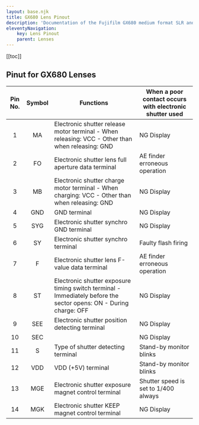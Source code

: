 ```yaml
---
layout: base.njk
title: GX680 Lens Pinout
description: 'Documentation of the Fujifilm GX680 medium format SLR and its systems'
eleventyNavigation:
    key: Lens Pinout
    parent: Lenses
---
```


[[toc]]


## Pinut for GX680 Lenses
| Pin No. | Symbol | Functions                                                                                                                 | When a poor contact occurs with electronic shutter used |
|:---------:|:--------:|---------------------------------------------------------------------------------------------------------------------------|---------------------------------------------------------|
| 1       | MA     | Electronic shutter release motor terminal     - When releasing: VCC     - Other than when releasing: GND                  | NG Display                                              |
| 2       | FO     | Electronic shutter lens full aperture data terminal                                                                       | AE finder erroneous operation                           |
| 3       | MB     | Electronic shutter charge motor terminal     - When charging: VCC     - Other than when releasing: GND                    | NG Display                                              |
| 4       | GND    | GND terminal                                                                                                              | NG Display                                              |
| 5       | SYG    | Electronic shutter synchro GND terminal                                                                                   | NG Display                                              |
| 6       | SY     | Electronic shutter synchro terminal                                                                                       | Faulty flash firing                                     |
| 7       | F      | Electronic shutter lens F-value data terminal                                                                             | AE finder erroneous operation                           |
| 8       | ST     | Electronic shutter exposure timing switch terminal     - Immediately before the sector opens: ON     - During charge: OFF | NG Display                                              |
| 9       | SEE    | Electronic shutter position detecting terminal                                                                            | NG Display                                              |
| 10      | SEC    |                                                                                                                           | NG Display                                              |
| 11      | S      | Type of shutter detecting terminal                                                                                        | Stand-by monitor blinks                                 |
| 12      | VDD    | VDD (+5V) terminal                                                                                                        | Stand-by monitor blinks                                 |
| 13      | MGE    | Electronic shutter exposure magnet control terminal                                                                       | Shutter speed is set to 1/400 always                    |
| 14      | MGK    | Electronic shutter KEEP magnet control terminal                                                                           | NG Display                                              ||

